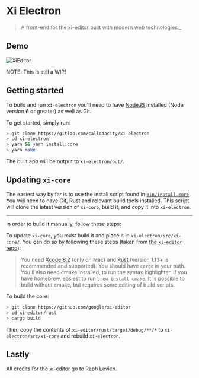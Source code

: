 # Xi Electron
> A front-end for the xi-editor built with modern web technologies._

## Demo

![XiEditor](./demo/demo.png)

NOTE: This is still a WIP!

## Getting started

To build and run `xi-electron` you'll need to have [NodeJS](https://nodejs.org) installed (Node version 6 or greater) as well as Git.

To get started, simply run:

```bash
> git clone https://gitlab.com/callodacity/xi-electron
> cd xi-electron
> yarn && yarn install:core
> yarn make
```

The built app will be output to `xi-electron/out/`.

## Updating `xi-core`

The easiest way by far is to use the install script found in [`bin/install-core`](bin/install-core.sh). You will need to have Git, Rust and relevant build tools installed. This script will clone the latest version of `xi-core`, build it, and copy it into `xi-electron`.

---

In order to build it manually, follow these steps:

To update `xi-core`, you must build it and place it in `xi-electron/src/xi-core/`. You can do so by following these steps (taken from [the `xi-editor` repo](https://github.com/google/xi-editor#building-the-core)):

> You need [Xcode 8.2](https://developer.apple.com/xcode/) (only on Mac) and [Rust](https://www.rust-lang.org/) (version 1.13+ is recommended and supported). You should have `cargo` in your path. You'll also need cmake installed, to run the syntax highlighter. If you have homebrew, easiest to run `brew install cmake`. It is possible to build without cmake, but requires some editing of build scripts.

To build the core:

```bash
> git clone https://github.com/google/xi-editor
> cd xi-editor/rust
> cargo build
```

Then copy the contents of `xi-editor/rust/target/debug/**/*` to `xi-electron/src/xi-core` and rebuild `xi-electron`.

## Lastly

All credits for the [xi-editor](https://github.com/google/xi-editor) go to Raph Levien.
